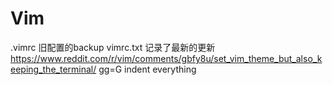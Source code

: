 # Vim
.vimrc 旧配置的backup
vimrc.txt 记录了最新的更新
https://www.reddit.com/r/vim/comments/gbfy8u/set_vim_theme_but_also_keeping_the_terminal/
gg=G indent everything
